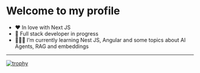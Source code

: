 # Welcome to my profile
- ❤️ In love with Next JS
- 🌱 Full stack developer in progress
- 👨🏻‍💻 I’m currently learning Nest JS, Angular and some topics about AI Agents, RAG and embeddings
***
[![trophy](https://github-profile-trophy.vercel.app/?username=Strako)](https://github.com/ryo-ma/github-profile-trophy)

